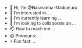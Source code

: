 - 👋 Hi, I’m @Narasimha-Madumuru
- 👀 I’m interested in ...
- 🌱 I’m currently learning ...
- 💞️ I’m looking to collaborate on ...
- 📫 How to reach me ...
- 😄 Pronouns: ...
- ⚡ Fun fact: ...

<!---
Narasimha-Madumuru/Narasimha-Madumuru is a ✨ special ✨ repository because its `README.md` (this file) appears on your GitHub profile.
You can click the Preview link to take a look at your changes.
--->

